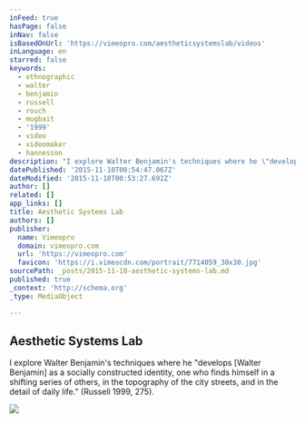 ```yaml
---
inFeed: true
hasPage: false
inNav: false
isBasedOnUrl: 'https://vimeopro.com/aestheticsystemslab/videos'
inLanguage: en
starred: false
keywords:
  - ethnographic
  - walter
  - benjamin
  - russell
  - rouch
  - mugbait
  - '1999'
  - video
  - videomaker
  - hannesson
description: "I explore Walter Benjamin's techniques where he \"develops [Walter Benjamin] as a socially constructed identity, one who finds himself in a shifting series of others, in the topography of the city streets, and in the detail of daily life.\" (Russell 1999, 275)."
datePublished: '2015-11-10T00:54:47.067Z'
dateModified: '2015-11-10T00:53:27.692Z'
author: []
related: []
app_links: []
title: Aesthetic Systems Lab
authors: []
publisher:
  name: Vimeopro
  domain: vimeopro.com
  url: 'https://vimeopro.com'
  favicon: 'https://i.vimeocdn.com/portrait/7714059_30x30.jpg'
sourcePath: _posts/2015-11-10-aesthetic-systems-lab.md
published: true
_context: 'http://schema.org'
_type: MediaObject

---
```

<article style=""><h1>Aesthetic Systems Lab</h1><p>I explore Walter Benjamin's techniques where he "develops [Walter Benjamin] as a socially constructed identity, one who finds himself in a shifting series of others, in the topography of the city streets, and in the detail of daily life." (Russell 1999, 275).</p><img src="https://i.vimeocdn.com/video/541640432_100x75.jpg" /></article>